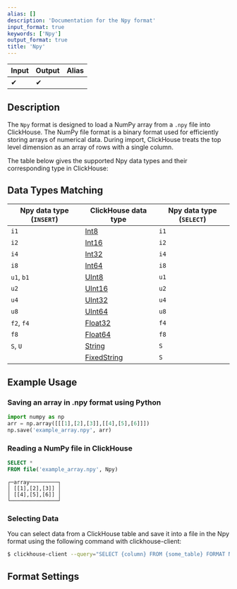 ```yaml
---
alias: []
description: 'Documentation for the Npy format'
input_format: true
keywords: ['Npy']
output_format: true
title: 'Npy'
---
```


| Input | Output | Alias |
|-------|--------|-------|
| ✔     | ✔      |       |

## Description 

The `Npy` format is designed to load a NumPy array from a `.npy` file into ClickHouse. 
The NumPy file format is a binary format used for efficiently storing arrays of numerical data. 
During import, ClickHouse treats the top level dimension as an array of rows with a single column. 

The table below gives the supported Npy data types and their corresponding type in ClickHouse:

## Data Types Matching 


| Npy data type (`INSERT`) | ClickHouse data type                                            | Npy data type (`SELECT`) |
|--------------------------|-----------------------------------------------------------------|-------------------------|
| `i1`                     | [Int8](/sql-reference/data-types/int-uint.md)           | `i1`                    |
| `i2`                     | [Int16](/sql-reference/data-types/int-uint.md)          | `i2`                    |
| `i4`                     | [Int32](/sql-reference/data-types/int-uint.md)          | `i4`                    |
| `i8`                     | [Int64](/sql-reference/data-types/int-uint.md)          | `i8`                    |
| `u1`, `b1`               | [UInt8](/sql-reference/data-types/int-uint.md)          | `u1`                    |
| `u2`                     | [UInt16](/sql-reference/data-types/int-uint.md)         | `u2`                    |
| `u4`                     | [UInt32](/sql-reference/data-types/int-uint.md)         | `u4`                    |
| `u8`                     | [UInt64](/sql-reference/data-types/int-uint.md)         | `u8`                    |
| `f2`, `f4`               | [Float32](/sql-reference/data-types/float.md)           | `f4`                    |
| `f8`                     | [Float64](/sql-reference/data-types/float.md)           | `f8`                    |
| `S`, `U`                 | [String](/sql-reference/data-types/string.md)           | `S`                     |
|                          | [FixedString](/sql-reference/data-types/fixedstring.md) | `S`                     |

## Example Usage 

### Saving an array in .npy format using Python 

```Python
import numpy as np
arr = np.array([[[1],[2],[3]],[[4],[5],[6]]])
np.save('example_array.npy', arr)
```

### Reading a NumPy file in ClickHouse 

```sql title="Query"
SELECT *
FROM file('example_array.npy', Npy)
```

```response title="Response"
┌─array─────────┐
│ [[1],[2],[3]] │
│ [[4],[5],[6]] │
└───────────────┘
```

### Selecting Data 

You can select data from a ClickHouse table and save it into a file in the Npy format using the following command with clickhouse-client:

```bash
$ clickhouse-client --query="SELECT {column} FROM {some_table} FORMAT Npy" > {filename.npy}
```

## Format Settings 
